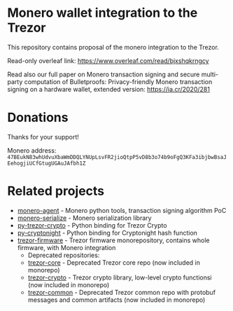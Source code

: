 # Monero wallet integration to the Trezor

This repository contains proposal of the monero integration to the Trezor.

Read-only overleaf link:
https://www.overleaf.com/read/bjxshqkrngcy

Read also our full paper on Monero transaction signing and secure multi-party computation of Bulletproofs:
Privacy-friendly Monero transaction signing on a hardware wallet, extended version: https://ia.cr/2020/281

# Donations
Thanks for your support!

Monero address:
`47BEukN83whUdvuXbaWmDDQLYNUpLsvFR2jioQtpP5vD8b3o74b9oFgQ3KFa3ibjbwBsaJEehogjiUCfGtugUGAuJAfbh1Z`

# Related projects

- [monero-agent] - Monero python tools, transaction signing algorithm PoC
- [monero-serialize] - Monero serialization library
- [py-trezor-crypto] - Python binding for Trezor Crypto
- [py-cryptonight] - Python binding for Cryptonight hash function
- [trezor-firmware] - Trezor firmware monorepository, contains whole firmware, with Monero integration
  - Deprecated repositories:
  - [trezor-core] - Deprecated Trezor core repo (now included in monorepo)
  - [trezor-crypto] - Trezor crypto library, low-level crypto functionsi (now included in monorepo)
  - [trezor-common] - Deprecated Trezor common repo with protobuf messages and common artifacts (now included in monorepo)

[trezor-firmware]: https://github.com/ph4r05/trezor-firmware
[trezor-core]: https://github.com/ph4r05/trezor-core
[trezor-crypto]: https://github.com/ph4r05/trezor-crypto
[trezor-common]: https://github.com/ph4r05/trezor-common
[libsodium]: https://github.com/jedisct1/libsodium
[py-trezor-crypto]: https://github.com/ph4r05/py-trezor-crypto
[py-cryptonight]: https://github.com/ph4r05/py-cryptonight
[monero-serialize]: https://github.com/ph4r05/monero-serialize
[monero-agent]: https://github.com/ph4r05/monero-agent

